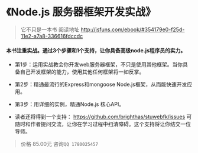 《Node.js 服务器框架开发实战》
==============================

> 它不只是一本书
> 阅读地址 http://jsfuns.com/ebook/#354179e0-f25d-11e2-a7a8-336616fdccdc

#### 本书注重实战。通过3个步骤和1个支持，让你具备高级node.js程序员的实力。

+ 第1步：运用实战教会你开发web服务器框架，不只是使用其他框架。当你具备自己开发框架的能力，使用其他任何框架将一如反掌。

+ 第2步：精通最流行的Express和mongoose Node.js框架，从而能快速开发应用。

+ 第3步：用详细的实例，精通Node.js 核心API。

+ 读者还将得到一个支持：
https://github.com/brighthas/stuwebfk/issues
可随时和作者提问交流，让你在学习过程中扫清障碍。这个支持将让你结交一位导师。

> 价格 85.00元  咨询`QQ 1780025457`
